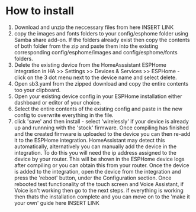 # How to install
1. Download and unzip the neccessary files from here INSERT LINK
2. copy the images and fonts folders to your config/esphome folder using Samba share add-on. If the folders already exist then copy the contents of both folder from the zip and paste them into the existing corresponding config/esphome/images and config/esphome/fonts folders.
3. Delete the existing device from the HomeAsssistant ESPHome integration in HA >> Settings >> Devices & Services >> ESPHome - click on the 3 dot menu next to the device name and select delete.
4. Open sb3.yaml from the zipped download and copy the entire contents too your clipboard.
5. Open your existing device config in your ESPHome installation either dashboard or editor of your choice.
6. Select the entire contents of the existing config and paste in the new config to overwrite everything in the file.
7. click 'save' and then install - select 'wirelessly' if your device is already up and runnning with the 'stock' firmware.  Once compiling has finished and the created firmware is uploaded to the device you can then re-add it to the ESPHome integration. HomeAssistant may detect this automatically, alternatively you can manually add the device in the integration. To do this you will need the ip address assigned to the device by your router. This will be shown in the ESPHome device logs after compiling or you can obtain this from your router.
Once the device is added to the integration, open the device from the integration and press the 'reboot' button, under the Configuration section.
Once rebooted test functionality of the touch screen and Voice Assistant, if Voice isn't working then go to the next steps. if everything is working then thats the installation complete and you can move on to the 'make it your own' guide here INSERT LINK
